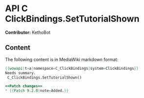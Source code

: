 # API C ClickBindings.SetTutorialShown

**Contributor:** KethoBot

## Content

The following content is in MediaWiki markdown format:

```mediawiki
{{wowapi|t=a|namespace=C_ClickBindings|system=ClickBindings}}
Needs summary.
 C_ClickBindings.SetTutorialShown()

==Patch changes==
* {{Patch 9.2.0|note=Added.}}
```